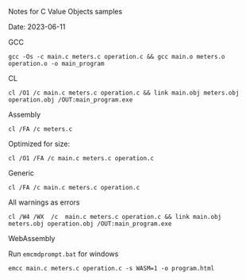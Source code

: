 Notes for C Value Objects samples

Date: 2023-06-11

GCC
```
gcc -Os -c main.c meters.c operation.c && gcc main.o meters.o operation.o -o main_program
```

CL
```
cl /O1 /c main.c meters.c operation.c && link main.obj meters.obj operation.obj /OUT:main_program.exe

```

Assembly

```
cl /FA /c meters.c 
```

Optimized for size:
```
cl /O1 /FA /c main.c meters.c operation.c
```

Generic
```
cl /FA /c main.c meters.c operation.c
```

All warnings as errors

```
cl /W4 /WX  /c  main.c meters.c operation.c && link main.obj meters.obj operation.obj /OUT:main_program.exe
```

WebAssembly

Run `emcmdprompt.bat` for windows
```
emcc main.c meters.c operation.c -s WASM=1 -o program.html
```



